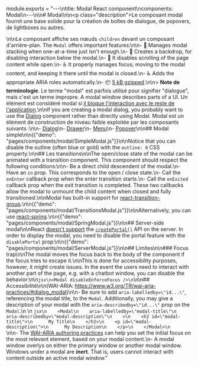 module.exports = "---\ntitle: Modal React component\ncomponents: Modal\n---\n\n# Modal\n\n<p class=\"description\">Le composant modal fournit une base solide pour la création de boîtes de dialogue, de popovers, de lightboxes ou autres.</p>\n\nLe composant affiche ses nœuds `children` devant un composant d'arrière-plan. The `Modal` offers important features:\n\n- 💄 Manages modal stacking when one-at-a-time just isn't enough.\n- 🔐 Creates a backdrop, for disabling interaction below the modal.\n- 🔐 It disables scrolling of the page content while open.\n- ♿️ It properly manages focus; moving to the modal content, and keeping it there until the modal is closed.\n- ♿️ Adds the appropriate ARIA roles automatically.\n- 📦 [5 kB gzipped](/size-snapshot).\n\n> **Note de terminologie**. Le terme \"modal\" est parfois utilisé pour signifier \"dialogue\", mais c'est un terme impropre. A modal window describes parts of a UI. Un élément est considéré modal si [il bloque l'interaction avec le reste de l'application](https://en.wikipedia.org/wiki/Modal_window).\n\nIf you are creating a modal dialog, you probably want to use the [Dialog](/components/dialogs/) component rather than directly using Modal. Modal est un élément de construction de niveau faible exploitée par les composants suivants :\n\n- [Dialog](/components/dialogs/)\n- [Drawer](/components/drawers/)\n- [Menu](/components/menus/)\n- [Popover](/components/popover/)\n\n## Modal simple\n\n{{\"demo\": \"pages/components/modal/SimpleModal.js\"}}\n\nNotice that you can disable the outline (often blue or gold) with the `outline: 0` CSS property.\n\n## Les transitions\n\nThe open/close state of the modal can be animated with a transition component. This component should respect the following conditions:\n\n- Be a direct child descendent of the modal.\n- Have an `in` prop. This corresponds to the open / close state.\n- Call the `onEnter` callback prop when the enter transition starts.\n- Call the `onExited` callback prop when the exit transition is completed. These two callbacks allow the modal to unmount the child content when closed and fully transitioned.\n\nModal has built-in support for [react-transition-group](https://github.com/reactjs/react-transition-group).\n\n{{\"demo\": \"pages/components/modal/TransitionsModal.js\"}}\n\nAlternatively, you can use [react-spring](https://github.com/react-spring/react-spring).\n\n{{\"demo\": \"pages/components/modal/SpringModal.js\"}}\n\n## Server-side modal\n\nReact [doesn't support](https://github.com/facebook/react/issues/13097) the [`createPortal()`](https://reactjs.org/docs/portals.html) API on the server. In order to display the modal, you need to disable the portal feature with the `disablePortal` prop:\n\n{{\"demo\": \"pages/components/modal/ServerModal.js\"}}\n\n## Limites\n\n### Focus trap\n\nThe modal moves the focus back to the body of the component if the focus tries to escape it.\n\nThis is done for accessibility purposes, however, it might create issues. In the event the users need to interact with another part of the page, e.g. with a chatbot window, you can disable the behavior:\n\n```jsx\n<Modal disableEnforceFocus />\n```\n\n## Accessibilité\n\n(WAI-ARIA: https://www.w3.org/TR/wai-aria-practices/#dialog_modal)\n\n- Be sure to add `aria-labelledby=\"id...\"`, referencing the modal title, to the `Modal`. Additionally, you may give a description of your modal with the `aria-describedby=\"id...\"` prop on the `Modal`.\n    \n    ```jsx\n    <Modal\n    aria-labelledby=\"modal-title\"\n    aria-describedby=\"modal-description\"\n    >\n    <h2 id=\"modal-title\">\n      My Title\n    </h2>\n    <p id=\"modal-description\">\n      My Description\n    </p>\n    </Modal>\n    ```\n\n- The [WAI-ARIA authoring practices](https://www.w3.org/TR/wai-aria-practices/examples/dialog-modal/dialog.html) can help you set the initial focus on the most relevant element, based on your modal content.\n- A modal window overlys on either the primary window or another modal window. Windows under a modal are **inert**. That is, users cannot interact with content outside an active modal window."